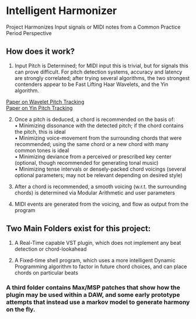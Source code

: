 # Intelligent Harmonizer
Project Harmonizes Input signals or MIDI notes from a Common Practice Period Perspective

## How does it work?

1. Input Pitch is Determined; for MIDI input this is trivial, but for signals this can prove difficult. For pitch detection systems, accuracy and latency are strongly correlated; after trying several algorithms, the two strongest contenders appear to be Fast Lifting Haar Wavelets, and the Yin algorithm.

[Paper on Wavelet Pitch Tracking](https://pdfs.semanticscholar.org/1ecf/ae4b3618f92b4267912afbc59e3a3ea1d846.pdf)<br/>
[Paper on Yin Pitch Tracking](http://audition.ens.fr/adc/pdf/2002_JASA_YIN.pdf)

2. Once a pitch is deduced, a chord is recommended on the basis of:<br/>
  • Minimizing dissonance with the detected pitch; if the chord contains the pitch, this is ideal<br/>
  • Minimizing voice-movement from the surrounding chords that were recommended; using the same chord or a new chord with many common tones is ideal<br/>
  • Minimizing deviance from a perceived or prescribed key center (optional, though recommended for generating tonal music)<br/>
  • Minimizing tense intervals or densely-packed chord voicings (several optional parameters; may not be relevant depending on desired style)<br/>

3. After a chord is recommended, a smooth voicing (w.r.t. the surrounding chords) is determined via Modular Arithmetic and user parameters

4. MIDI events are generated from the voicing, and flow as output from the program

## Two Main Folders exist for this project:

1. A Real-Time capable VST plugin, which does not implement any beat detection or chord-lookahead

2. A Fixed-time shell program, which uses a more intelligent Dynamic Programming algorithm to factor in future chord choices, and can place chords on particular beats

### A third folder contains Max/MSP patches that show how the plugin may be used within a DAW, and some early prototype attempts that instead use a markov model to generate harmony on the fly.
